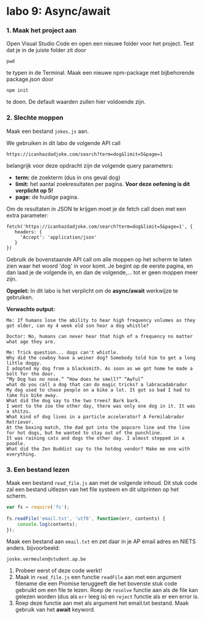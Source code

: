 # labo 9: Async/await

### 1. Maak het project aan

Open Visual Studio Code en open een nieuwe folder voor het project. Test dat je in de juiste folder zit door 

```text
pwd
```

te typen in de Terminal. Maak een nieuwe npm-package met bijbehorende package.json door 

```text
npm init
```

te doen. De default waarden zullen hier voldoende zijn.

### **2. Slechte moppen**

Maak een bestand `jokes.js` aan. 

We gebruiken in dit labo de volgende API call

```text
https://icanhazdadjoke.com/search?term=dog&limit=5&page=1
```

belangrijk voor deze opdracht zijn de volgende query parameters:

* **term:** de zoekterm \(dus in ons geval dog\)
* **limit:** het aantal zoekresultaten per pagina. **Voor deze oefening is dit verplicht op 5!**
* **page:** de huidige pagina.

Om de resultaten in JSON te krijgen moet je de fetch call doen met een extra parameter:

```text
fetch('https://icanhazdadjoke.com/search?term=dog&limit=5&page=1', {
   headers: {
     'Accept': 'application/json'
   }
})
```

Gebruik de bovenstaande API call om alle moppen op het scherm te laten zien waar het woord 'dog' in voor komt. Je begint op de eerste pagina, en dan laad je de volgende in, en dan de volgende,... tot er geen moppen meer zijn.

**Opgelet:** In dit labo is het verplicht om de **async/await** werkwijze te gebruiken. 

**Verwachte output:**

```text
Me: If humans lose the ability to hear high frequency volumes as they get older, can my 4 week old son hear a dog whistle?

Doctor: No, humans can never hear that high of a frequency no matter what age they are.

Me: Trick question... dogs can't whistle.
Why did the cowboy have a weiner dog? Somebody told him to get a long little doggy.
I adopted my dog from a blacksmith. As soon as we got home he made a bolt for the door.
“My Dog has no nose.” “How does he smell?” “Awful”
what do you call a dog that can do magic tricks? a labracadabrador
My dog used to chase people on a bike a lot. It got so bad I had to take his bike away.
What did the dog say to the two trees? Bark bark.
I went to the zoo the other day, there was only one dog in it. It was a shitzu.
What kind of dog lives in a particle accelerator? A Fermilabrador Retriever.
At the boxing match, the dad got into the popcorn line and the line for hot dogs, but he wanted to stay out of the punchline.
It was raining cats and dogs the other day. I almost stepped in a poodle.
What did the Zen Buddist say to the hotdog vendor? Make me one with everything.
```

### 3. Een bestand lezen

Maak een bestand `read_file.js` aan met de volgende inhoud. Dit stuk code zal een bestand uitlezen van het file systeem en dit uitprinten op het scherm.

```javascript
var fs = require('fs');
 
fs.readFile('email.txt', 'utf8', function(err, contents) {
    console.log(contents);
});
```

Maak een bestand aan `email.txt` en zet daar in je AP email adres en NIETS anders. bijvoorbeeld:

```text
joske.vermeulen@student.ap.be
```

1. Probeer eerst of deze code werkt! 
2. Maak  in `read_file.js` een functie `readFile` aan met een argument filename die een Promise teruggeeft die het bovenste stuk code gebruikt om een file te lezen. Roep de `resolve` functie aan als de file kan gelezen worden \(dus als `err` leeg is\) en `reject` functie als er een error is. 
3. Roep deze functie aan met als argument het email.txt bestand. Maak gebruik van het **await** keyword.



